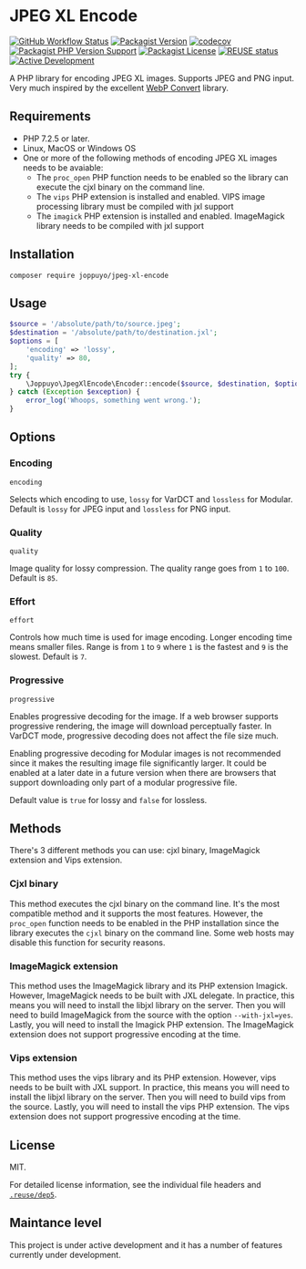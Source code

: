 <!--
SPDX-FileCopyrightText: 2021 Johannes Siipola
SPDX-License-Identifier: CC0-1.0
-->

# JPEG XL Encode

[![GitHub Workflow Status](https://img.shields.io/github/workflow/status/joppuyo/jpeg-xl-encode/Test?label=tests&logo=github)](https://github.com/joppuyo/jpeg-xl-encode/actions)
[![Packagist Version](https://img.shields.io/packagist/v/joppuyo/jpeg-xl-encode)](https://packagist.org/packages/joppuyo/jpeg-xl-encode)
[![codecov](https://codecov.io/gh/joppuyo/jpeg-xl-encode/branch/main/graph/badge.svg?token=KBTKSRNEG6)](https://codecov.io/gh/joppuyo/jpeg-xl-encode)
[![Packagist PHP Version Support](https://img.shields.io/packagist/php-v/joppuyo/jpeg-xl-encode)](https://packagist.org/packages/joppuyo/jpeg-xl-encode)
[![Packagist License](https://img.shields.io/packagist/l/joppuyo/jpeg-xl-encode)](https://packagist.org/packages/joppuyo/jpeg-xl-encode)
[![REUSE status](https://api.reuse.software/badge/github.com/joppuyo/jpeg-xl-encode)](https://api.reuse.software/info/github.com/joppuyo/jpeg-xl-encode)
[![Active Development](https://img.shields.io/badge/Maintenance%20Level-Actively%20Developed-brightgreen.svg)](https://gist.github.com/cheerfulstoic/d107229326a01ff0f333a1d3476e068d)

A PHP library for encoding JPEG XL images. Supports JPEG and PNG input. Very much inspired by the excellent [WebP Convert](https://github.com/rosell-dk/webp-convert) library.

## Requirements

* PHP 7.2.5 or later.
* Linux, MacOS or Windows OS
* One or more of the following methods of encoding JPEG XL images needs to be avaiable:
  * The `proc_open` PHP function needs to be enabled so the library can execute the cjxl binary on the command line.
  * The `vips` PHP extension is installed and enabled. VIPS image processing library must be compiled with jxl support
  * The `imagick` PHP extension is installed and enabled. ImageMagick library needs to be compiled with jxl support

## Installation

```
composer require joppuyo/jpeg-xl-encode
```

## Usage

```php
$source = '/absolute/path/to/source.jpeg';
$destination = '/absolute/path/to/destination.jxl';
$options = [
    'encoding' => 'lossy',
    'quality' => 80,
];
try {
    \Joppuyo\JpegXlEncode\Encoder::encode($source, $destination, $options);
} catch (Exception $exception) {
    error_log('Whoops, something went wrong.');
}

```

## Options

### Encoding

`encoding`

Selects which encoding to use, `lossy` for VarDCT and `lossless` for Modular. Default is `lossy` for JPEG input and `lossless` for PNG input.

### Quality

`quality`

Image quality for lossy compression. The quality range goes from `1` to `100`. Default is `85`.

### Effort

`effort`

Controls how much time is used for image encoding. Longer encoding time means smaller files. Range is from `1` to `9` where `1` is the fastest and `9` is the slowest. Default is `7`.

### Progressive

`progressive`

Enables progressive decoding for the image. If a web browser supports progressive rendering, the image will download perceptually faster. In VarDCT mode, progressive decoding does not affect the file size much.

Enabling progressive decoding for Modular images is not recommended since it makes the resulting image file significantly larger. It could be enabled at a later date in a future version when there are browsers that support downloading only part of a modular progressive file.

Default value is `true` for lossy and `false` for lossless.

## Methods

There's 3 different methods you can use: cjxl binary, ImageMagick extension and Vips extension.

### Cjxl binary

This method executes the cjxl binary on the command line. It's the most compatible method and it supports the most features. However, the `proc_open` function needs to be enabled in the PHP installation since the library executes the `cjxl` binary on the command line. Some web hosts may disable this function for security reasons.

### ImageMagick extension

This method uses the ImageMagick library and its PHP extension Imagick. However, ImageMagick needs to be built with JXL delegate. In practice, this means you will need to install the libjxl library on the server. Then you will need to build ImageMagick from the source with the option `--with-jxl=yes`. Lastly, you will need to install the Imagick PHP extension. The ImageMagick extension does not support progressive encoding at the time.

### Vips extension

This method uses the vips library and its PHP extension. However, vips needs to be built with JXL support. In practice, this means you will need to install the libjxl library on the server. Then you will need to build vips from the source. Lastly, you will need to install the vips PHP extension. The vips extension does not support progressive encoding at the time.

## License

MIT.

For detailed license information, see the individual file headers and [`.reuse/dep5`](.reuse/dep5).

## Maintance level

This project is under active development and it has a number of features currently under development.
